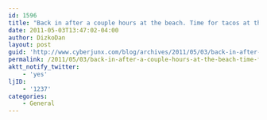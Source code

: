 ```yaml
---
id: 1596
title: "Back in after a couple hours at the beach. Time for tacos at the pit!"
date: 2011-05-03T13:47:02-04:00
author: DizkoDan
layout: post
guid: 'http://www.cyberjunx.com/blog/archives/2011/05/03/back-in-after-a-couple-hours-at-the-beach-time-for-tacos-at-the-pit/'
permalink: /2011/05/03/back-in-after-a-couple-hours-at-the-beach-time-for-tacos-at-the-pit/
aktt_notify_twitter:
    - 'yes'
ljID:
    - '1237'
categories:
    - General
---
```


<div class="posterous_autopost"></div>